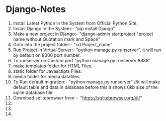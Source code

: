 # Django-Notes


1. Install Latest Python in the System from Official Python Site.
2. Install Django in the System:- "pip install Django"
3. Make a new project in Django:- "django-admin startproject "project name without Quotation mark and Space"
4. Goto into the project folder:- "cd Project_name"
5. Run Project in Virtual Server:-  "python manage.py runserver". it will run by default on 8000 port number.
6. To runserver on Custom port "python manage.py runserver 8888"
7. make templates folder for HTML Files.
8. static folder for Javasctipts Files.
9. media folder for media datafiles.
10. To Run default migration:- "python manage.py runserver" //it will make default table and data in database before this it shows 0kb size of the sqlite database file
11. Download sqlitebrowser from :- "https://sqlitebrowser.org/dl/"
12.
13.
14.
